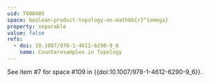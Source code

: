 ```yaml
---
uid: T000405
space: boolean-product-topology-on-mathbb{r}^{omega}
property: separable
value: false
refs:
  - doi: 10.1007/978-1-4612-6290-9_6
    name: Counterexamples in Topology
---
```

See item #7 for space #109 in {{doi:10.1007/978-1-4612-6290-9_6}}.
